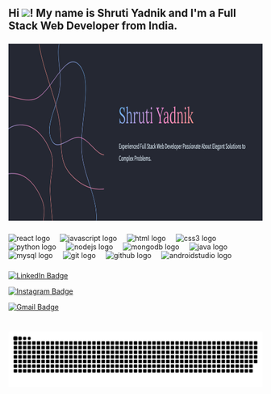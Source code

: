 <h2 align="left">Hi <img src="https://media.giphy.com/media/hvRJCLFzcasrR4ia7z/giphy.gif" width="25px"/>! My name is Shruti Yadnik and I'm a Full Stack Web Developer from India. </h2>

###

<div align="center">
  <img src="https://github.com/shrutzyadnik10/shrutzyadnik10/blob/main/Shruti.png" height="350px" alt="Shruti Image">
</div>

###


<div align="left">
  <img src="https://readme-components.vercel.app/api?component=logo&fill=black&logo=react&animation=spin&svgfill=15d8fe" alt="react logo"/>  
  <img width="12" />
  <img src="https://readme-components.vercel.app/api?component=logo&fill=black&logo=javascript&svgfill=f6df1c" alt="javascript logo"  />
  <img width="12" />
  <img src="https://readme-components.vercel.app/api?component=logo&fill=black&logo=html5&svgfill=f6df1c" alt="html logo"  />
  <img width="12" />
  <img src="https://readme-components.vercel.app/api?component=logo&fill=black&logo=CSS3&svgfill=028dd1" alt="css3 logo"/>
  <img width="12" />
  <img src="https://readme-components.vercel.app/api?component=logo&fill=black&logo=python&svgfill=659b60" alt="python logo"  />
  <img width="12" />
  <img src="https://readme-components.vercel.app/api?component=logo&fill=black&logo=node.js&svgfill=659b60" alt="nodejs logo"  />
  <img width="12" />
  <img src="https://readme-components.vercel.app/api?component=logo&fill=black&logo=mongodb&svgfill=659b60" alt="mongodb logo"  />
  <img width="12" />
  <img src="https://readme-components.vercel.app/api?component=logo&fill=black&logo=java&svgfill=659b60" alt="java logo"  />
  <img width="12" />
  <img src="https://readme-components.vercel.app/api?component=logo&fill=black&logo=mysql&svgfill=659b60" alt="mysql logo"  />
  <img width="12" />
  <img src="https://readme-components.vercel.app/api?component=logo&fill=black&logo=git&svgfill=659b60" alt="git logo"  />
  <img width="12" />
  <img src="https://readme-components.vercel.app/api?component=logo&fill=black&logo=github" alt="github logo"  />
  <img width="12" />
  <img src="https://readme-components.vercel.app/api?component=logo&fill=black&logo=androidstudio&svgfill=659b60" alt="androidstudio logo"  />
</div>

###


[![LinkedIn Badge](https://img.shields.io/badge/-Shruti%20Yadnik-0072b1?style=for-the-badge&logo=Linkedin&logoColor=white)](https://in.linkedin.com/in/shruti-yadnik-28b9631bb "Connect on LinkedIn")

[![Instagram Badge](https://img.shields.io/badge/-shrutz_yadnik-E4405F?style=for-the-badge&logo=Instagram&logoColor=white)](https://www.instagram.com/shrutz_yadnik/ "Connect on Instagram")

[![Gmail Badge](https://img.shields.io/badge/-yadnikshruti07@gmail.com-D14836?style=for-the-badge&logo=Gmail&logoColor=white)](mailto:yadnikshruti07@gmail.com "Connect via Email")

###

<br clear="both">
<img src="https://github.com/shrutzyadnik10/shrutzyadnik10/blob/output/snake.svg" alt="Snake animation" />

###
